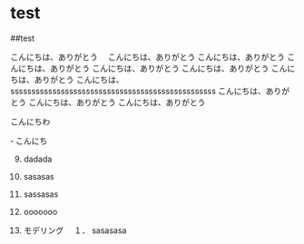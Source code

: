 

# test

##test

こんにちは、ありがとう　
こんにちは、ありがとう
こんにちは、ありがとう
こんにちは、ありがとう
こんにちは、ありがとう
こんにちは、ありがとう
こんにちは、ありがとう
こんにちは、sssssssssssssssssssssssssssssssssssssssssssssssss
こんにちは、ありがとう
こんにちは、ありがとう
こんにちは、ありがとう

こんにちわ

‐ こんにち

9. dadada
9. sasasas
9. sassasas
9. ooooooo

1. モデリング
　１．
sasasasa
